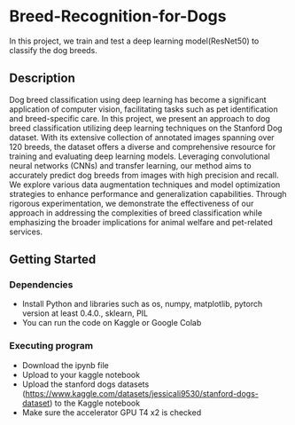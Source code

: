 # Breed-Recognition-for-Dogs

In this project, we train and test a deep learning model(ResNet50) to classify the dog breeds.

## Description

Dog breed classification using deep learning has become a significant application of computer vision, facilitating tasks such as pet identification and breed-specific care. In this project, we present an approach to dog breed classification utilizing deep learning techniques on the Stanford Dog dataset. With its extensive collection of annotated images spanning over 120 breeds, the dataset offers a diverse and comprehensive resource for training and evaluating deep learning models. Leveraging convolutional neural networks (CNNs) and transfer learning, our method aims to accurately predict dog breeds from images with high precision and recall. We explore various data augmentation techniques and model optimization strategies to enhance performance and generalization capabilities. Through rigorous experimentation, we demonstrate the effectiveness of our approach in addressing the complexities of breed classification while emphasizing the broader implications for animal welfare and pet-related services.

## Getting Started

### Dependencies

* Install Python and libraries such as os, numpy, matplotlib, pytorch version at least 0.4.0., sklearn, PIL
* You can run the code on Kaggle or Google Colab


### Executing program

* Download the ipynb file
* Upload to your kaggle notebook
* Upload the stanford dogs datasets (https://www.kaggle.com/datasets/jessicali9530/stanford-dogs-dataset) to the Kaggle notebook
* Make sure the accelerator GPU T4 x2 is checked
